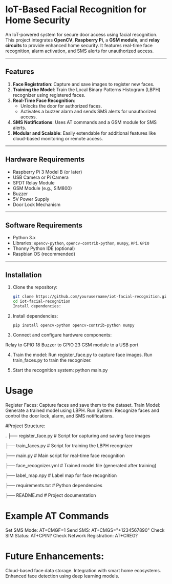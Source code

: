 # IoT-Based Facial Recognition for Home Security

An IoT-powered system for secure door access using facial recognition. This project integrates **OpenCV**, **Raspberry Pi**, a **GSM module**, and **relay circuits** to provide enhanced home security. It features real-time face recognition, alarm activation, and SMS alerts for unauthorized access.

---

## Features

1. **Face Registration**: Capture and save images to register new faces.
2. **Training the Model**: Train the Local Binary Patterns Histogram (LBPH) recognizer using registered faces.
3. **Real-Time Face Recognition**:
   - Unlocks the door for authorized faces.
   - Activates a buzzer alarm and sends SMS alerts for unauthorized access.
4. **SMS Notifications**: Uses AT commands and a GSM module for SMS alerts.
5. **Modular and Scalable**: Easily extendable for additional features like cloud-based monitoring or remote access.

---

## Hardware Requirements

- Raspberry Pi 3 Model B (or later)
- USB Camera or Pi Camera
- SPDT Relay Module
- GSM Module (e.g., SIM800)
- Buzzer
- 5V Power Supply
- Door Lock Mechanism

---

## Software Requirements

- Python 3.x
- Libraries: `opencv-python`, `opencv-contrib-python`, `numpy`, `RPi.GPIO`
- Thonny Python IDE (optional)
- Raspbian OS (recommended)

---

## Installation

1. Clone the repository:
   ```bash
   git clone https://github.com/yourusername/iot-facial-recognition.git
   cd iot-facial-recognition
   Install dependencies:
2. Install dependencies:

   ```
   pip install opencv-python opencv-contrib-python numpy

3. Connect and configure hardware components:

Relay to GPIO 18
Buzzer to GPIO 23
GSM module to a USB port

4. Train the model:
Run register_face.py to capture face images.
Run train_faces.py to train the recognizer.


5. Start the recognition system:
python main.py


# Usage

Register Faces: Capture faces and save them to the dataset.
Train Model: Generate a trained model using LBPH.
Run System: Recognize faces and control the door lock, alarm, and SMS notifications.

#Project Structure:

.
├── register_face.py         # Script for capturing and saving face images

├── train_faces.py           # Script for training the LBPH recognizer

├── main.py                  # Main script for real-time face recognition

├── face_recognizer.yml      # Trained model file (generated after training)

├── label_map.npy            # Label map for face recognition

├── requirements.txt         # Python dependencies

├── README.md                # Project documentation


# Example AT Commands

Set SMS Mode: AT+CMGF=1
Send SMS: AT+CMGS="+1234567890"
Check SIM Status: AT+CPIN?
Check Network Registration: AT+CREG?

# Future Enhancements:

Cloud-based face data storage.
Integration with smart home ecosystems.
Enhanced face detection using deep learning models.


